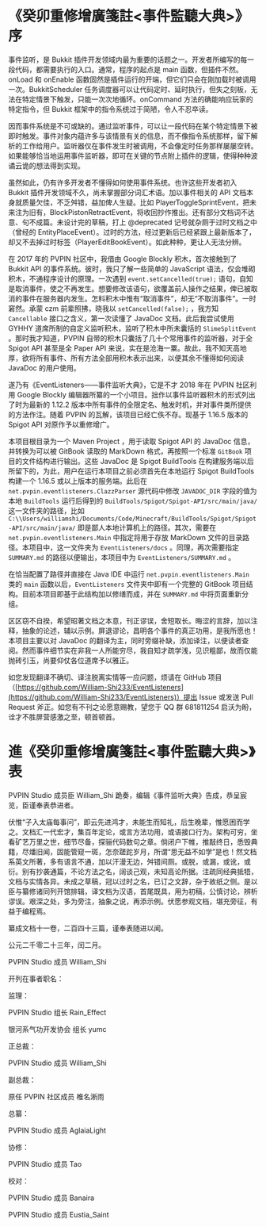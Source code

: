 # 《癸卯重修增廣箋註<事件監聽大典>》序

事件监听，是 Bukkit 插件开发领域内最为重要的话题之一。开发者所编写的每一段代码，都需要执行的入口。通常，程序的起点是 main 函数，但插件不然。onLoad 和 onEnable 函数固然是插件运行的开端，但它们只会在刚加载时被调用一次。BukkitScheduler 任务调度器可以让代码定时、延时执行，但失之刻板，无法在特定情景下触发，只能一次次地循环。onCommand 方法的确能响应玩家的特定指令，但 Bukkit 框架中的指令系统过于简陋，令人不忍卒读。

因而事件系统是不可或缺的。通过监听事件，可以让一段代码在某个特定情景下被即时触发。事件对象内蕴许多与该情景有关的信息，而不像指令系统那样，留下解析的工作给用户。监听器仅在事件发生时被调用，不会像定时任务那样屡屡空转。如果能够恰当地运用事件监听器，即可在关键的节点附上插件的逻辑，使得种种波谲云诡的想法得到实现。

虽然如此，仍有许多开发者不懂得如何使用事件系统。也许这些开发者初入 Bukkit 插件开发领域不久，尚未掌握部分词汇术语。加以事件相关的 API 文档本身就质量欠佳，不乏舛错，益加俾人生疑。比如 PlayerToggleSprintEvent，把未来注为旧有，BlockPistonRetractEvent，将收回抄作推出。还有部分文档词不达意、句不成篇。未设计完的草稿，打上 @deprecated 记号就杂厕于过时文档之中（曾经的 EntityPlaceEvent）。过时的方法，经过更新后已经紧跟上最新版本了，却又不去掉过时标签（PlayerEditBookEvent）。如此种种，更让人无法分辨。

在 2017 年的 PVPIN 社区中，我借由 Google Blockly 积木，首次接触到了 Bukkit API 的事件系统。彼时，我只了解一些简单的 JavaScript 语法，仅会堆砌积木，不通程序设计的原理。一次遇到 `event.setCancelled(true);` 语句，自知是取消事件，使之不再发生。想要修改该语句，欲覆盖前人操作之结果，俾已被取消的事件在服务器内发生。怎料积木中惟有“取消事件”，却无“不取消事件”。一时窘然。承蒙 czm 前辈照拂，晓我以 `setCancelled(false);` ，我方知 `Cancellable` 接口之含义，第一次读懂了 JavaDoc 文档。此后我尝试使用 GYHHY 道席所制的自定义监听积木，监听了积木中所未囊括的 `SlimeSplitEvent` 。那时我才知道，PVPIN 自带的积木只囊括了几十个常用事件的监听器，对于全 Spigot API 甚至是全 Paper API 来说，实在是沧海一粟。故此，我不知天高地厚，欲将所有事件、所有方法全部用积木表示出来，以便其余不懂得如何阅读 JavaDoc 的用户使用。

遂乃有《EventListeners——事件监听大典》，它是不才 2018 年在 PVPIN 社区利用 Google Blockly 编辑器所纂的一个小项目。拙作以事件监听器积木的形式列出了时为最新的 1.12.2 版本中所有事件的全限定名、触发时机，并对事件类所提供的方法作注。随着 PVPIN 的瓦解，该项目已经亡佚不存。现基于 1.16.5 版本的 Spigot API 对原作予以重修增广。

本项目根目录为一个 Maven Project ，用于读取 Spigot API 的 JavaDoc 信息，并转换为可以被 GitBook 读取的 MarkDown 格式，再按照一个标准 `GitBook` 项目的文件结构进行输出。这些 JavaDoc 是 Spigot BuildTools 在构建服务端以后所留下的，为此，用户在运行本项目之前必须首先在本地运行 Spigot BuildTools 构建一个 1.16.5 或以上版本的服务端。此后在 `net.pvpin.eventlisteners.ClazzParser` 源代码中修改 `JAVADOC_DIR` 字段的值为本地 `BuildTools` 运行后得到的 `BuildTools/Spigot/Spigot-API/src/main/java/` 这一文件夹的路径，比如 `C:\\Users/williamshi/Documents/Code/Minecraft/BuildTools/Spigot/Spigot-API/src/main/java/` 即是鄙人本地计算机上的路径。其次，需要在 `net.pvpin.eventlisteners.Main` 中指定将用于存放 MarkDown 文件的目录路径。本项目中，这一文件夹为 `EventListeners/docs` 。同理，再次需要指定 `SUMMARY.md` 的路径以便输出，本项目中为 `EventListeners/SUMMARY.md` 。

在恰当配置了路径并直接在 Java IDE 中运行 `net.pvpin.eventlisteners.Main` 类的 `main` 函数以后，`EventListeners` 文件夹中即有一个完整的 GitBook 项目结构。目前本项目即基于此结构加以修缮而成，并在 `SUMMARY.md` 中将页面重新分组。

区区窃不自揆，希望昭著文档之本意，刊正谬误，舍短取长。晦涩的言辞，加以注释，抽象的论述，辅以示例。屏退谬论，昌明各个事件的真正功用，是我所愿也！本项目主要以对 JavaDoc 的翻译为主，同时旁缀补缺，添加译注，以便读者查阅。然而事件细节实在非我一人所能穷尽，我自知才疏学浅，见识粗鄙，故而仅能抛砖引玉，尚要仰仗各位道席予以雅正。

如您发现翻译不确切、译注脱离实情等一应问题，烦请在 GitHub 项目（[https://github.com/William-Shi233/EventListeners](https://github.com/William-Shi233/EventListeners)）提出 Issue 或发送 Pull Request 斧正。如您有不刊之论愿意赐教，望您于 QQ 群 681811254 启沃为盼，诠才不胜屏营感激之至，顿首顿首。

# 進《癸卯重修增廣箋註<事件監聽大典>》表

PVPIN Studio 成员臣 William_Shi 跪奏，编辑《事件监听大典》告成，恭呈宸览，臣谨奉表恭进者。

伏惟“子入太庙每事问”，即云先进鸿才，未能生而知礼，后生晚辈，惟愿困而学之。文档汇一代宏才，集百年定论，或言方法功用，或语接口行为。架构可穷，坐看矿艺万里之世，细节尽备，探骊代码数句之章。倘闭户下帷，推敲终日，悉毁典籍，尽燔旧闻，固能管窥一斑，怎奈蹉跎岁月，所谓“思无益不如学”是也！然文档系英文所著，多有语言不通，加以汗漫无边，舛错间厕。或脱，或漏，或讹，或衍。别有抄袭通篇，不论方法之名，阔谈己观，未知高论所据。注疏同经典抵牾，文档与实情各异。未成之草稿，冠以过时之名，已订之文辞，杂于故纸之侧。是以臣与纂修诸同列开馆排辑，译文档为汉语，首尾既具，用为初稿，公慎讨论，辨析谬误。艰深之处，多为旁注，抽象之说，再添示例。伏愿参观文档，堪充旁征，有益于编程焉。

纂成文档十一卷，二百四十三篇，谨奉表随进以闻。

公元二千零二十三年，闰二月。

PVPIN Studio 成员 William_Shi

开列在事者职名：

监理：

PVPIN Studio 组长 Rain_Effect

银河系气功开发协会 组长 yumc

正总裁：

PVPIN Studio 成员 William_Shi

副总裁：

原任 PVPIN 社区成员 椎名淅雨

总纂：

PVPIN Studio 成员 AglaiaLight

协修：

PVPIN Studio 成员 Tao

校对：

PVPIN Studio 成员 Banaira

PVPIN Studio 成员 Eustia_Saint